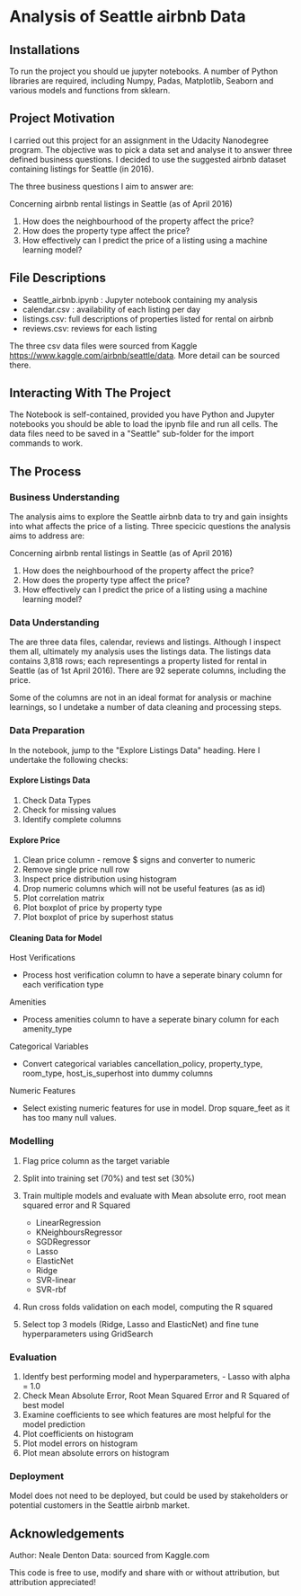 # Analysis of Seattle airbnb Data


## Installations

To run the project you should ue jupyter notebooks. A number of Python libraries are required, including Numpy, Padas, Matplotlib, Seaborn and various models and functions from sklearn.


## Project Motivation

I carried out this project for an assignment in the Udacity Nanodegree program.
The objective was to pick a data set and analyse it to answer three defined business questions.
I decided to use the suggested airbnb dataset containing listings for Seattle (in 2016).

The three business questions I aim to answer are:

Concerning airbnb rental listings in Seattle (as of April 2016)

1. How does the neighbourhood of the property affect the price?
2. How does the property type affect the price?
3. How effectively can I predict the price of a listing using a machine learning model?


## File Descriptions

* Seattle_airbnb.ipynb : Jupyter notebook containing my analysis
* calendar.csv : availability of each listing per day
* listings.csv: full descriptions of properties listed for rental on airbnb
* reviews.csv: reviews for each listing

The three csv data files were sourced from Kaggle https://www.kaggle.com/airbnb/seattle/data.
More detail can be sourced there.



## Interacting With The Project

The Notebook is self-contained, provided you have Python and Jupyter notebooks you should be able to load the ipynb file and run all cells.  The data files need to be saved in a "Seattle" sub-folder for the import commands to work. 

## The Process

### Business Understanding

The analysis aims to explore the Seattle airbnb data to try and gain insights into what affects the price of a listing.  Three specicic questions the analysis aims to address are:

Concerning airbnb rental listings in Seattle (as of April 2016)

1. How does the neighbourhood of the property affect the price?
2. How does the property type affect the price?
3. How effectively can I predict the price of a listing using a machine learning model?


### Data Understanding

The are three data files, calendar, reviews and listings.  Although I inspect them all, ultimately my analysis uses the listings data.
The listings data contains 3,818 rows; each representings a property listed for rental in Seattle (as of 1st April 2016).  There are 92 seperate columns, including the price.  

Some of the columns are not in an ideal format for analysis or machine learnings, so I undetake a number of data cleaning and processing steps.

### Data Preparation

In the notebook, jump to the "Explore Listings Data" heading.  Here I undertake the following checks:

#### Explore Listings Data

1. Check Data Types
2. Check for missing values
3. Identify complete columns

#### Explore Price

1. Clean price column - remove $ signs and converter to numeric
2. Remove single price null row
3. Inspect price distribution using histogram
4. Drop numeric columns which will not be useful features (as as id)
5. Plot correlation matrix
6. Plot boxplot of price by property type
7. Plot boxplot of price by superhost status

#### Cleaning Data for Model

Host Verifications
* Process host verification column to have a seperate binary column for each verification type

Amenities
* Process amenities column to have a seperate binary column for each amenity_type

Categorical Variables
* Convert categorical variables cancellation_policy, property_type, room_type, host_is_superhost into dummy columns

Numeric Features
* Select existing numeric features for use in model.  Drop square_feet as it has too many null values.

### Modelling

1. Flag price column as the target variable
2. Split into training set (70%) and test set (30%)
3. Train multiple models and evaluate with Mean absolute erro, root mean squared error and R Squared
      * LinearRegression
      * KNeighboursRegressor
      * SGDRegressor
      * Lasso
      * ElasticNet
      * Ridge
      * SVR-linear
      * SVR-rbf

4. Run cross folds validation on each model, computing the R squared
5. Select top 3 models (Ridge, Lasso and ElasticNet) and fine tune hyperparameters using GridSearch


### Evaluation
1. Identfy best performing model and hyperparameters, - Lasso with alpha = 1.0
2. Check Mean Absolute Error, Root Mean Squared Error and R Squared of best model
3. Examine coefficients to see which features are most helpful for the model prediction
4. Plot coefficients on histogram
5. Plot model errors on histogram
6. Plot mean absolute errors on histogram


### Deployment

Model does not need to be deployed, but could be used by stakeholders or potential customers in the Seattle airbnb market.

## Acknowledgements

Author: Neale Denton
Data: sourced from Kaggle.com

This code is free to use, modify and share with or without attribution, but attribution appreciated!
